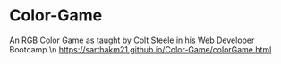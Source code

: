 # Color-Game
An RGB Color Game as taught by Colt Steele in his Web Developer Bootcamp.\n
https://sarthakm21.github.io/Color-Game/colorGame.html
